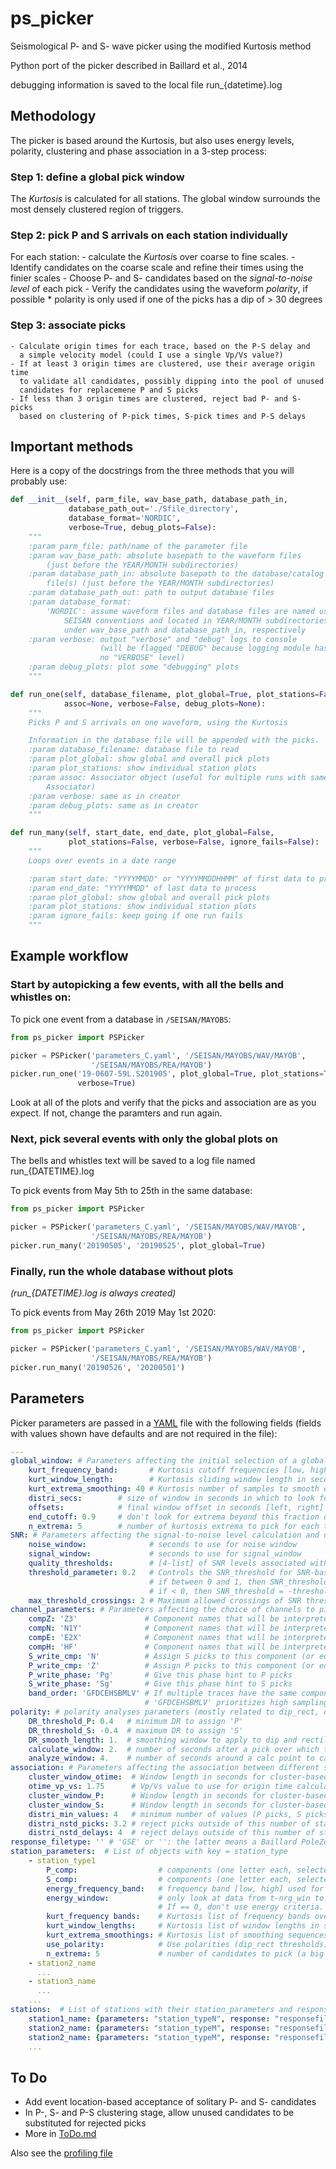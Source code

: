 # ps_picker

Seismological P- and S- wave picker using the modified Kurtosis method

Python port of the picker described in Baillard et al., 2014

debugging information is saved to the local file run_{datetime}.log

## Methodology
The picker is based around the Kurtosis, but also uses energy levels, polarity,
clustering and phase association in a 3-step process:

### Step 1: define a global pick window

The *Kurtosis* is calculated for all stations.  The global window
surrounds the most densely clustered region of triggers.

### Step 2: pick P and S arrivals on each station individually

For each station:
    - calculate the *Kurtosi*s over coarse to fine scales.
    - Identify candidates on the coarse scale and refine their times using
      the finier scales
    - Choose P- and S- candidates based on the *signal-to-noise level* of
      each pick
    - Verify the candidates using the waveform *polarity*, if possible
       * polarity is only used if one of the picks has a dip of > 30 degrees

### Step 3: associate picks
    - Calculate origin times for each trace, based on the P-S delay and
      a simple velocity model (could I use a single Vp/Vs value?)
    - If at least 3 origin times are clustered, use their average origin time
      to validate all candidates, possibly dipping into the pool of unused
      candidates for replacemene P and S picks
    - If less than 3 origin times are clustered, reject bad P- and S- picks
      based on clustering of P-pick times, S-pick times and P-S delays

## Important methods

Here is a copy of the docstrings from the three methods that you will
probably use:

```python
def __init__(self, parm_file, wav_base_path, database_path_in,
             database_path_out='./Sfile_directory',
             database_format='NORDIC',
             verbose=True, debug_plots=False):
    """
    :param parm_file: path/name of the parameter file
    :param wav_base_path: absolute basepath to the waveform files
        (just before the YEAR/MONTH subdirectories)
    :param database_path_in: absolute basepath to the database/catalog
        file(s) (just before the YEAR/MONTH subdirectories)
    :param database_path_out: path to output database files
    :param database_format:
        'NORDIC': assume waveform files and database files are named using
            SEISAN conventions and located in YEAR/MONTH subdirectories
            under wav_base_path and database_path_in, respectively
    :param verbose: output "verbose" and "debug" logs to console
                    (will be flagged "DEBUG" because logging module has
                    no "VERBOSE" level)
    :param debug_plots: plot some "debugging" plots
    """
```

```python
def run_one(self, database_filename, plot_global=True, plot_stations=False,
            assoc=None, verbose=False, debug_plots=None):
    """
    Picks P and S arrivals on one waveform, using the Kurtosis

    Information in the database file will be appended with the picks.
    :param database_filename: database file to read
    :param plot_global: show global and overall pick plots
    :param plot_stations: show individual station plots
    :param assoc: Associator object (useful for multiple runs with same
        Associator)
    :param verbose: same as in creator
    :param debug_plots: same as in creator
    """
```

```python
def run_many(self, start_date, end_date, plot_global=False,
             plot_stations=False, verbose=False, ignore_fails=False):
    """
    Loops over events in a date range

    :param start_date: "YYYYMMDD" or "YYYYMMDDHHMM" of first data to process
    :param end_date: "YYYYMMDD" of last data to process
    :param plot_global: show global and overall pick plots
    :param plot_stations: show individual station plots
    :param ignore_fails: keep going if one run fails
    """
```



## Example workflow

### Start by autopicking a few events, with all the bells and whistles on:

To pick one event from a database in `/SEISAN/MAYOBS`:
```python
from ps_picker import PSPicker

picker = PSPicker('parameters_C.yaml', '/SEISAN/MAYOBS/WAV/MAYOB', 
                  '/SEISAN/MAYOBS/REA/MAYOB')
picker.run_one('19-0607-59L.S201905', plot_global=True, plot_stations=True,
               verbose=True)
```
Look at all of the plots and verify that the picks and association are as
you expect.  If not, change the paramters and run again.

### Next, pick several events with only the global plots on

The bells and whistles text will be saved to a log file named
run_{DATETIME}.log

To pick events from May 5th to 25th in the same database:
```python
from ps_picker import PSPicker

picker = PSPicker('parameters_C.yaml', '/SEISAN/MAYOBS/WAV/MAYOB', 
                  '/SEISAN/MAYOBS/REA/MAYOB')
picker.run_many('20190505', '20190525', plot_global=True)
```

### Finally, run the whole database without plots

*(run_{DATETIME}.log is always created)*

To pick events from May 26th 2019 May 1st 2020:
```python
from ps_picker import PSPicker

picker = PSPicker('parameters_C.yaml', '/SEISAN/MAYOBS/WAV/MAYOB', 
                  '/SEISAN/MAYOBS/REA/MAYOB')
picker.run_many('20190526', '20200501')
```
## Parameters
Picker parameters are passed in a
[YAML](https://tools.ietf.org/id/draft-pbryan-zyp-json-ref-03.html) file with
the following fields (fields with values shown have defaults and are not
required in the file):
```yaml
---
global_window: # Parameters affecting the initial selection of a global pick window across all stations using the distribution of kurtosis extrema)
    kurt_frequency_band:       # Kurtosis cutoff frequencies [low, high] for kurtosis calculation
    kurt_window_length:        # Kurtosis sliding window length in seconds for kurtosis calculation
    kurt_extrema_smoothing: 40 # Kurtosis number of samples to smooth extrema by when looking for pick
    distri_secs:        # size of window in seconds in which to look for the maximum # of picks
    offsets:            # final window offset in seconds [left, right] from peak distribution
    end_cutoff: 0.9     # don't look for extrema beyond this fraction of the overall time
    n_extrema: 5        # number of kurtosis extrema to pick for each trace
SNR: # Parameters affecting the signal-to-noise level calculation and use
    noise_window:              # seconds to use for noise window
    signal_window:             # seconds to use for signal_window
    quality_thresholds:        # [4-list] of SNR levels associated with quality levels '3', '2', '1' and '0'
    threshold_parameter: 0.2   # Controls the SNR_threshold for SNR-based quality evaluation
                               # if between 0 and 1, then SNR_threshold = max(SNR)*threshold_parameter
                               # if < 0, then SNR_threshold = -threshold_parameter
    max_threshold_crossings: 2 # Maximum allowed crossings of SNR threshold within global window
channel_parameters: # Parameters affecting the choice of channels to pick on and save to
    compZ: 'Z3'               # Component names that will be interpreted as 'Z'
    compN: 'N1Y'              # Component names that will be interpreted as 'N'
    compE: 'E2X'              # Component names that will be interpreted as 'E'
    compH: 'HF'               # Component names that will be interpreted as 'H'
    S_write_cmp: 'N'          # Assign S picks to this component (or equivalent as defined above)
    P_write_cmp: 'Z'          # Assign P picks to this component (or equivalent as defined above)
    P_write_phase: 'Pg'       # Give this phase hint to P picks
    S_write_phase: 'Sg'       # Give this phase hint to S picks
    band_order: 'GFDCEHSBMLV' # If multiple traces have the same component, chose the one with the earliest listed band code
                              # 'GFDCEHSBMLV' prioritizes high sampling rates over low, and short period over broadband
polarity: # polarity analyses parameters (mostly related to dip_rect, or DR, see Baillard et al 2014)
    DR_threshold_P: 0.4   # minimum DR to assign 'P'
    DR_threshold_S: -0.4  # maximum DR to assign 'S'
    DR_smooth_length: 1.  # smoothing window to apply to dip and rectilinearity when calculating DR
    calculate_window: 2.  # number of seconds after a pick over which to calculate dip_rect
    analyze_window: 4.    # number of seconds around a calc point to calculate polarity
association: # Parameters affecting the association between different stations
    cluster_window_otime:  # Window length in seconds for cluster-based rejection of origin times
    otime_vp_vs: 1.75      # Vp/Vs value to use for origin time calculations
    cluster_window_P:      # Window length in seconds for cluster-based rejection of P arrivals
    cluster_window_S:      # Window length in seconds for cluster-based rejection of S arrivals
    distri_min_values: 4   # minimum number of values (P picks, S picks, or PS-times) needed for distribution-based rejection
    distri_nstd_picks: 3.2 # reject picks outside of this number of standard deviations
    distri_nstd_delays: 4  # reject delays outside of this number of standard deviations
response_filetype: '' # 'GSE' or '': the latter means a Baillard PoleZeros-type format
station_parameters:  # List of objects with key = station_type
    - station_type1
        P_comp:                  # components (one letter each, selected from 'ZNEH') to use for P-picks
        S_comp:                  # components (one letter each, selected from 'ZNEH') to use for S-picks
        energy_frequency_band:   # frequency band [low, high] used for SNR and energy calculations
        energy_window:           # only look at data from t-nrg_win to t when evaluating energy, where t is the time of the peak waveform energy.
                                 # If == 0, don't use energy criteria.
        kurt_frequency bands:    # Kurtosis list of frequency bands over which to run Kurtosis, e.g.[[3, 15], [8, 30]]
        kurt_window_lengths:     # Kurtosis list of window lengths in seconds, e.g. [0.3, 0.5, 1, 2, 4, 8]
        kurt_extrema_smoothings: # Kurtosis list of smoothing sequences in samples, e.g. [2, 4, 6, 8, 10, 20, 30, 40, 50]
        use_polarity:            # Use polarities (dip_rect thresholds) to assign P and S picks
        n_extrema: 5             # number of candidates to pick (a big number allows alternate candidates)
    - station2_name
      ...
    - station3_name
      ...
    ...
stations:  # List of stations with their station_parameters and responsefiles
    station1_name: {parameters: "station_typeN", response: "responsefilename"}
    station2_name: {parameters: "station_typeM", response: "responsefilename"}
    station2_name: {parameters: "station_typeM", response: "responsefilename"}
    ...    
```

## To Do

- Add event location-based acceptance of solitary P- and S- candidates
- In P-, S- and P-S clustering stage, allow unused candidates to be
  substituted for rejected picks
- More in [ToDo.md](ToDo.md)
    
Also see the [profiling file](profiling.md)

